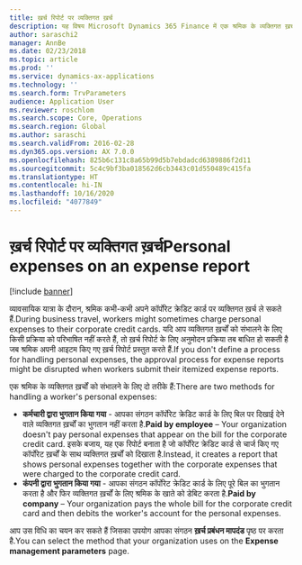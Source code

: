 ```yaml
---
title: ख़र्च रिपोर्ट पर व्यक्तिगत ख़र्च
description: यह विषय Microsoft Dynamics 365 Finance में एक श्रमिक के व्यक्तिगत ख़र्चों को संभालने के लिए दो तरीकों को बताता है.
author: saraschi2
manager: AnnBe
ms.date: 02/23/2018
ms.topic: article
ms.prod: ''
ms.service: dynamics-ax-applications
ms.technology: ''
ms.search.form: TrvParameters
audience: Application User
ms.reviewer: roschlom
ms.search.scope: Core, Operations
ms.search.region: Global
ms.author: saraschi
ms.search.validFrom: 2016-02-28
ms.dyn365.ops.version: AX 7.0.0
ms.openlocfilehash: 825b6c131c8a65b99d5b7ebdadcd6389886f2d11
ms.sourcegitcommit: 5c4c9bf3ba018562d6cb3443c01d550489c415fa
ms.translationtype: HT
ms.contentlocale: hi-IN
ms.lasthandoff: 10/16/2020
ms.locfileid: "4077849"
---
```

# <a name="personal-expenses-on-an-expense-report"></a><span data-ttu-id="9cda4-103">ख़र्च रिपोर्ट पर व्यक्तिगत ख़र्च</span><span class="sxs-lookup"><span data-stu-id="9cda4-103">Personal expenses on an expense report</span></span>

[!include [banner](../includes/banner.md)]

<span data-ttu-id="9cda4-104">व्यावसायिक यात्रा के दौरान, श्रमिक कभी-कभी अपने कॉर्पोरेट क्रेडिट कार्ड पर व्यक्तिगत ख़र्च ले सकते हैं.</span><span class="sxs-lookup"><span data-stu-id="9cda4-104">During business travel, workers might sometimes charge personal expenses to their corporate credit cards.</span></span> <span data-ttu-id="9cda4-105">यदि आप व्यक्तिगत ख़र्चों को संभालने के लिए किसी प्रक्रिया को परिभाषित नहीं करते हैं, तो ख़र्च रिपोर्ट के लिए अनुमोदन प्रक्रिया तब बाधित हो सकती है जब श्रमिक अपनी आइटम किए गए ख़र्च रिपोर्ट प्रस्तुत करते हैं.</span><span class="sxs-lookup"><span data-stu-id="9cda4-105">If you don't define a process for handling personal expenses, the approval process for expense reports might be disrupted when workers submit their itemized expense reports.</span></span> 

<span data-ttu-id="9cda4-106">एक श्रमिक के व्यक्तिगत ख़र्चों को संभालने के लिए दो तरीके हैं:</span><span class="sxs-lookup"><span data-stu-id="9cda4-106">There are two methods for handling a worker's personal expenses:</span></span>

- <span data-ttu-id="9cda4-107">**कर्मचारी द्वारा भुगतान किया गया** - आपका संगठन कॉर्पोरेट क्रेडिट कार्ड के लिए बिल पर दिखाई देने वाले व्यक्तिगत ख़र्चों का भुगतान नहीं करता है.</span><span class="sxs-lookup"><span data-stu-id="9cda4-107">**Paid by employee** – Your organization doesn't pay personal expenses that appear on the bill for the corporate credit card.</span></span> <span data-ttu-id="9cda4-108">इसके बजाय, यह एक रिपोर्ट बनाता है जो कॉर्पोरेट क्रेडिट कार्ड से चार्ज किए गए कॉर्पोरेट ख़र्चों के साथ व्यक्तिगत ख़र्चों को दिखाता है.</span><span class="sxs-lookup"><span data-stu-id="9cda4-108">Instead, it creates a report that shows personal expenses together with the corporate expenses that were charged to the corporate credit card.</span></span>
- <span data-ttu-id="9cda4-109">**कंपनी द्वारा भुगतान किया गया** - आपका संगठन कॉर्पोरेट क्रेडिट कार्ड के लिए पूरे बिल का भुगतान करता है और फिर व्यक्तिगत ख़र्चों के लिए श्रमिक के खाते को डेबिट करता है.</span><span class="sxs-lookup"><span data-stu-id="9cda4-109">**Paid by company** – Your organization pays the whole bill for the corporate credit card and then debits the worker's account for the personal expenses.</span></span>

<span data-ttu-id="9cda4-110">आप उस विधि का चयन कर सकते हैं जिसका उपयोग आपका संगठन **ख़र्च प्रबंधन मापदंड** पृष्ठ पर करता है.</span><span class="sxs-lookup"><span data-stu-id="9cda4-110">You can select the method that your organization uses on the **Expense management parameters** page.</span></span>
